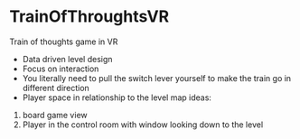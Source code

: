 # TrainOfThroughtsVR
Train of thoughts game in VR

- Data driven level design
- Focus on interaction
- You literally need to pull the switch lever yourself to make the train go in different direction
- Player space in relationship to the level map ideas:
1. board game view
2. Player in the control room with window looking down to the level

